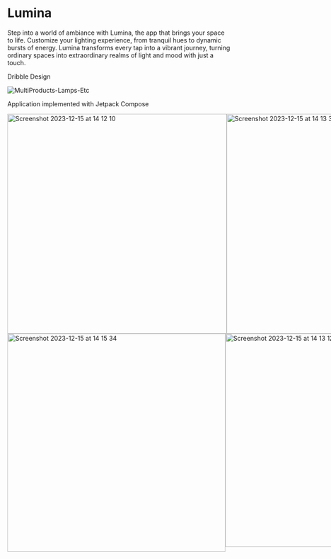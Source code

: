 # Lumina
Step into a world of ambiance with Lumina, the app that brings your space to life. Customize your lighting experience, from tranquil hues to dynamic bursts of energy. Lumina transforms every tap into a vibrant journey, turning ordinary spaces into extraordinary realms of light and mood with just a touch.

Dribble Design

![MultiProducts-Lamps-Etc](https://github.com/DerekWasswa/Lumina/assets/9701272/d5b5e822-aa41-4a42-b7c9-bbcb42d45ef3)

Application implemented with Jetpack Compose

<div style="display: flex; justify-content: space-between;">
  <img width="496" alt="Screenshot 2023-12-15 at 14 12 10" src="https://github.com/DerekWasswa/Lumina/assets/9701272/4ff619d0-3cb6-4df5-81c1-4584acb8dca7">
  <img width="496" alt="Screenshot 2023-12-15 at 14 13 36" src="https://github.com/DerekWasswa/Lumina/assets/9701272/e0088707-b853-4fb0-b5e0-3a512ca5c86f">
</div>

<div style="display: flex; justify-content: space-between;">
    <img width="493" alt="Screenshot 2023-12-15 at 14 15 34" src="https://github.com/DerekWasswa/Lumina/assets/9701272/6f042d28-3953-49b3-9b1d-de54784f47c0">
    <img width="482" alt="Screenshot 2023-12-15 at 14 13 12" src="https://github.com/DerekWasswa/Lumina/assets/9701272/6db415e2-9512-4576-99f0-64d729887487">
</div>
